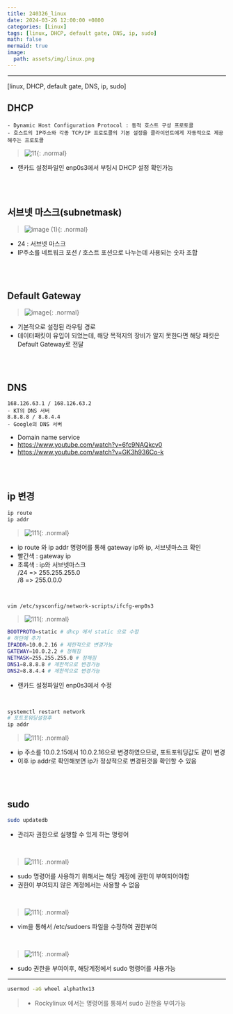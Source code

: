 ```yaml
---
title: 240326_linux
date: 2024-03-26 12:00:00 +0800
categories: [Linux]
tags: [linux, DHCP, default gate, DNS, ip, sudo]
math: false
mermaid: true
image:
  path: assets/img/linux.png
---
```


<hr style="border:1px solid white">
[linux, DHCP, default gate, DNS, ip, sudo]


## DHCP
```
- Dynamic Host Configuration Protocol : 동적 호스트 구성 프로토콜
- 호스트의 IP주소와 각종 TCP/IP 프로토콜의 기본 설정을 클라이언트에게 자동적으로 제공해주는 프로토콜
```
> ![11](https://github.com/alphathx13/alphathx13.github.io/assets/163115993/5965c040-a1ce-40d1-bfc9-edd64e5b93ac){: .normal}
- 랜카드 설정파일인 enp0s3에서 부팅시 DHCP 설정 확인가능

<br/><br/>

## 서브넷 마스크(subnetmask)
>![image (1)](https://github.com/alphathx13/alphathx13.github.io/assets/163115993/c9f975ea-e084-4766-8f73-aad526d86c87){: .normal}
- 24 : 서브넷 마스크
- IP주소를 네트워크 포션 / 호스트 포션으로 나누는데 사용되는 숫자 조합

<br/><br/>

## Default Gateway
>![image](https://github.com/alphathx13/alphathx13.github.io/assets/163115993/e51e8b57-9ffe-4fdf-a2c2-ee55885081cf){: .normal}
- 기본적으로 설정된 라우팅 경로
- 데이터패킷이 유입이 되었는데, 해당 목적지의 장비가 알지 못한다면 해당 패킷은 Default Gateway로 전달

<br/><br/>

## DNS
```
168.126.63.1 / 168.126.63.2
- KT의 DNS 서버
8.8.8.8 / 8.8.4.4
- Google의 DNS 서버
```
- Domain name service
- https://www.youtube.com/watch?v=6fc9NAQkcv0
- https://www.youtube.com/watch?v=GK3h936Co-k

<br/><br/>

## ip 변경
```bash
ip route
ip addr
```
>![111](https://github.com/alphathx13/alphathx13.github.io/assets/163115993/e53f9231-c52d-45aa-b818-7fb195ced696){: .normal}
- ip route 와 ip addr 명령어를 통해 gateway ip와 ip, 서브넷마스크 확인
- 빨간색 : gateway ip
- 초록색 : ip와 서브넷마스크 <br/>
/24 => 255.255.255.0 <br>
/8 => 255.0.0.0

<br/>

```bash
vim /etc/sysconfig/network-scripts/ifcfg-enp0s3
```
>![111](https://github.com/alphathx13/alphathx13.github.io/assets/163115993/b0c50118-87ce-4a62-9530-c76ed3aa45c9){: .normal}
```bash
BOOTPROTO=static # dhcp 에서 static 으로 수정
# 하단에 추가
IPADDR=10.0.2.16 # 제한적으로 변경가능
GATEWAY=10.0.2.2 # 정해짐
NETMASK=255.255.255.0 # 정해짐
DNS1=8.8.8.8 # 제한적으로 변경가능
DNS2=8.8.4.4 # 제한적으로 변경가능
```
- 랜카드 설정파일인 enp0s3에서 수정

<br/>

```bash
systemctl restart network
# 포트포워딩설정후
ip addr
```
>![111](https://github.com/alphathx13/alphathx13.github.io/assets/163115993/a7ab3917-45e5-4b2e-9e85-52cbc78ee99c){: .normal}
- ip 주소를 10.0.2.15에서 10.0.2.16으로 변경하였으므로, 포트포워딩값도 같이 변경
- 이후 ip addr로 확인해보면 ip가 정상적으로 변경된것을 확인할 수 있음


<br/><br/>

## sudo
```bash
sudo updatedb
```
- 관리자 권한으로 실행할 수 있게 하는 명령어

<br/>

>![111](https://github.com/alphathx13/alphathx13.github.io/assets/163115993/50a4f900-ae1d-4bad-b1fa-858d39297de4){: .normal}
- sudo 명령어를 사용하기 위해서는 해당 계정에 권한이 부여되어야함
- 권한이 부여되지 않은 계정에서는 사용할 수 없음

<br/>

>![111](https://github.com/alphathx13/alphathx13.github.io/assets/163115993/34ca014f-6273-4a80-a492-b97830f88642){: .normal}
- vim을 통해서 /etc/sudoers 파일을 수정하여 권한부여

<br/>

>![111](https://github.com/alphathx13/alphathx13.github.io/assets/163115993/47f06b0d-2d4d-42ee-9808-6dd740585703){: .normal}
- sudo 권한을 부여이후, 해당계정에서 sudo 명령어를 사용가능

<hr style="border:1px solid white">

```bash
usermod -aG wheel alphathx13
```
> - Rockylinux 에서는 명령어를 통해서 sudo 권한을 부여가능